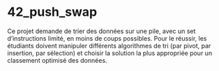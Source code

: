 # 42_push_swap

Ce projet demande de trier des données sur une pile, avec un set d’instructions limité, en moins de coups possibles. Pour le réussir, les étudiants doivent manipuler différents algorithmes de tri (par pivot, par insertion, par sélection) et choisir la solution la plus appropriée pour un classement optimisé des données.
